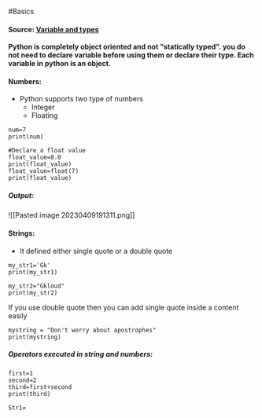#Basics 

#### Source: [Variable and types](https://www.learnpython.org/en/Variables_and_Types)

**Python is completely object oriented and not "statically typed". you do not need to declare variable before using them or declare their type. Each variable in python is an object.**


#### Numbers:
* Python supports two type of numbers
	* Integer
	* Floating
```
num=7
print(num)

#Declare a float value
float_value=8.0
print(float_value)
float_value=float(7)
print(float_value)
```

##### Output:
![[Pasted image 20230409191311.png]]

#### Strings:
* It defined either single quote or a double quote

```
my_str1='Gk'
print(my_str1)

my_str2="Gkloud"
print(my_str2)
```

If you use double quote then you can add single quote inside a content easily

```
mystring = "Don't worry about apostrophes"
print(mystring)
```

##### Operators executed in string and numbers:

```
first=1
second=2
third=first+second
print(third)
```

```
Str1=
```